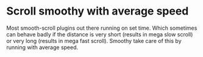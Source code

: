 # Scroll smoothy with average speed

Most smooth-scroll plugins out there running on set time. Which sometimes can behave badly if the distance is very short (results in mega slow scroll) or very long (results in mega fast scroll). Smoothy take care of this by running with average speed.